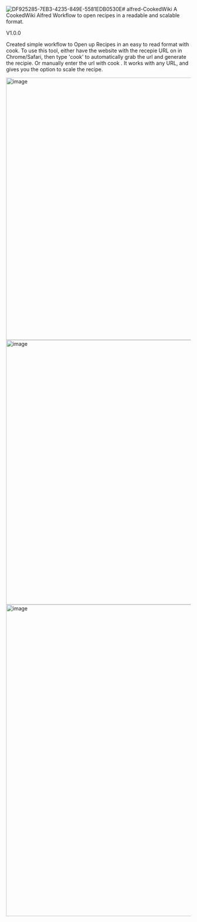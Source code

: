 ![DF925285-7EB3-4235-849E-5581EDB0530E](https://github.com/user-attachments/assets/587d7d25-840b-4096-9e4d-7e5172fbffed)# alfred-CookedWiki
A CookedWiki Alfred Workflow to open recipes in a readable and scalable format.

V1.0.0

Created simple workflow to
Open up Recipes in an easy to read format with cook. To use this tool, either have the website with the recepie URL on in Chrome/Safari, then type 'cook' to automatically grab the url and generate the recipie. Or manually enter the url with cook <url>. It works with any URL, and gives you the option to scale the recipe.


<img width="714" alt="image" src="https://github.com/user-attachments/assets/01a4b54c-5584-4d91-93ce-eab6b2ae7723">

<img width="720" alt="image" src="https://github.com/user-attachments/assets/843fa5c3-391d-4070-87d8-f6adc97f30eb">

<img width="848" alt="image" src="https://github.com/user-attachments/assets/21eea559-0e9a-47cc-a7df-aafd0ea77cc9">
